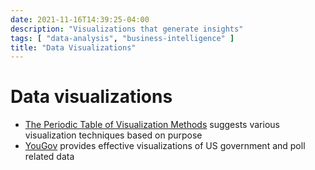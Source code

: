 ```yaml
---
date: 2021-11-16T14:39:25-04:00
description: "Visualizations that generate insights"
tags: [ "data-analysis", "business-intelligence" ]
title: "Data Visualizations"
---
```


# Data visualizations

<!-- TODO: Create a table/list of common visualizations w/ examples

## Candlestick

## Histogram

A **histogram** shows the distribution of a single variable across all values for that variable and illustrates where data is [concentrated](averages.md) and how it is [distributed](dispersions.md) by plotting the number of occurrences of each value.

![basic histogram](/img/histogram.png)

## Sparkline

## Treemap

## Word Cloud

-->

<!-- ## Data Visualization Resources -->

* [The Periodic Table of Visualization Methods](https://www.visual-literacy.org/periodic_table/periodic_table.html) suggests various visualization techniques based on purpose
* [YouGov](https://today.yougov.com/) provides effective visualizations of US government and poll related data
<!-- TODO: * [Visual Capitalist](https://www.visualcapitalist.com/) -->

